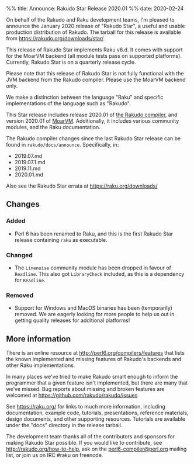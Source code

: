 %% title: Announce: Rakudo Star Release 2020.01
%% date: 2020-02-24

On behalf of the Rakudo and Raku development teams, I'm pleased to announce
the January 2020 release of "Rakudo Star", a useful and usable production
distribution of Rakudo. The tarball for this release is available from
<https://rakudo.org/downloads/star/>.

This release of Rakudo Star implements Raku v6.d. It comes with support for the
MoarVM backend (all module tests pass on supported platforms). Currently,
Rakudo Star is on a quarterly release cycle.

Please note that this release of Rakudo Star is not fully functional with the
JVM backend from the Rakudo compiler. Please use the MoarVM backend only.

We make a distinction between the language "Raku" and specific implementations
of the language such as "Rakudo".

This Star release includes release 2020.01 of [the Rakudo
compiler](https://github.com/rakudo/rakudo), and version 2020.01 of
[MoarVM](https://github.com/MoarVM/MoarVM). Additionally, it includes various
community modules, and the Raku documentation.

The Rakudo compiler changes since the last Rakudo Star release can be found in
`rakudo/docs/announce`. Specifically, in:

- 2019.07.md
- 2019.07.1.md
- 2019.11.md
- 2020.01.md

Also see the Rakudo Star errata at <https://raku.org/downloads/>

## Changes

### Added

- Perl 6 has been renamed to Raku, and this is the first Rakudo Star release
  containing `raku` as executable.

### Changed

- The `Linenoise` community module has been dropped in favour of `Readline`.
  This also got `LibraryCheck` included, as this is a dependency for
  `Readline`.

### Removed

- Support for Windows and MacOS binaries has been (temporarily) removed. We are
  eagerly looking for more people to help us out in getting quality releases
  for additional platforms!

## More information

There is an online resource at <http://perl6.org/compilers/features>
that lists the known implemented and missing features of Rakudo's
backends and other Raku implementations.

In many places we've tried to make Rakudo smart enough to inform the
programmer that a given feature isn't implemented, but there are many
that we've missed. Bug reports about missing and broken features are
welcomed at <https://github.com/rakudo/rakudo/issues>

See <https://raku.org/> for links to much more information, including
documentation, example code, tutorials, presentations, reference materials,
design documents, and other supporting resources. Tutorials are available under
the "docs" directory in the release tarball.

The development team thanks all of the contributors and sponsors for making
Rakudo Star possible. If you would like to contribute, see
<http://rakudo.org/how-to-help>, ask on the <perl6-compiler@perl.org> mailing
list, or join us on IRC \#raku on freenode.
